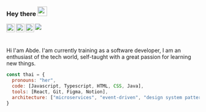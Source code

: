 ### Hey there <img src="https://media.giphy.com/media/hvRJCLFzcasrR4ia7z/giphy.gif" width="25px">

<a href="https://www.instagram.com/abde7h/">
  <img align="left" alt="abde7h's Instagram" width="22px" src="https://raw.githubusercontent.com/hussainweb/hussainweb/main/icons/instagram.png" />
</a>
<a href="https://discord.com/users/#8087">
  <img align="left" alt="Abde7h's Discord" width="22px" src="https://raw.githubusercontent.com/peterthehan/peterthehan/master/assets/discord.svg" />
</a>
<a href="www.linkedin.com/in/abdessamad-belkhialat-hammouri-6a42b3124">
  <img align="left" alt="Abde7h's LinkedIN" width="22px" src="https://raw.githubusercontent.com/peterthehan/peterthehan/master/assets/linkedin.svg" />
</a>

![](https://visitor-badge.glitch.me/badge?page_id=abde7h.abde7h)

<br />

Hi I'am Abde. I'am currently training as a software developer, I am an enthusiast of the tech world, self-taught with a great passion for learning new things.


```javascript
const thai = {
  pronouns: "her",
  code: [Javascript, Typescript, HTML, CSS, Java],
  tools: [React, Git, Figma, Notion],
  architecture: ["microservices", "event-driven", "design system pattern"],
}
```
